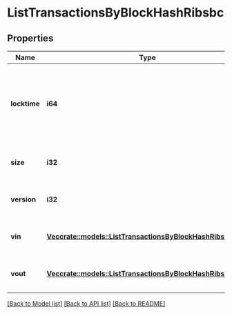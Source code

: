 # ListTransactionsByBlockHashRibsbc

## Properties

Name | Type | Description | Notes
------------ | ------------- | ------------- | -------------
**locktime** | **i64** | Represents the time at which a particular transaction can be added to the blockchain. | 
**size** | **i32** | Represents the total size of this transaction. | 
**version** | **i32** | Represents transaction version number. | 
**vin** | [**Vec<crate::models::ListTransactionsByBlockHashRibsbcVin>**](ListTransactionsByBlockHashRIBSBC_vin.md) | Represents the transaction inputs. | 
**vout** | [**Vec<crate::models::ListTransactionsByBlockHashRibsbcVout>**](ListTransactionsByBlockHashRIBSBC_vout.md) | Represents the transaction outputs. | 

[[Back to Model list]](../README.md#documentation-for-models) [[Back to API list]](../README.md#documentation-for-api-endpoints) [[Back to README]](../README.md)


